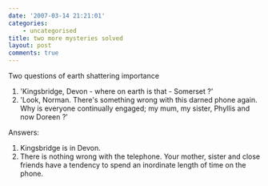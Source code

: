 ```yaml
---
date: '2007-03-14 21:21:01'
categories:
    - uncategorised
title: two more mysteries solved
layout: post
comments: true
---
```

Two questions of earth shattering importance
1.  'Kingsbridge, Devon - where on earth is that - Somerset ?'
2.  'Look, Norman. There's something wrong with this darned phone again.
    Why is everyone continually engaged; my mum, my sister, Phyllis and
    now Doreen ?'

Answers:
1.  Kingsbridge is in Devon.
2.  There is nothing wrong with the telephone. Your mother, sister and
    close friends have a tendency to spend an inordinate length of time
    on the phone.

